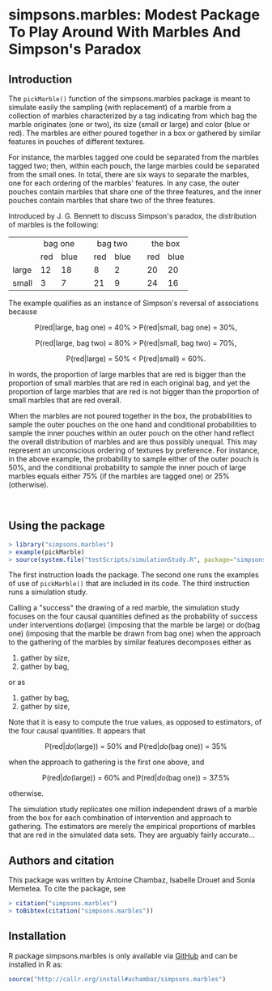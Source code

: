 # simpsons.marbles: Modest Package To Play Around With Marbles And Simpson's Paradox

## Introduction

The  `pickMarble()`  function of  the  simpsons.marbles  package is  meant  to
simulate easily the sampling (with replacement)  of a marble from a collection
of  marbles characterized  by  a  tag indicating  from  which  bag the  marble
originates (one or  two), its size (small  or large) and color  (blue or red).
The  marbles are  either  poured together  in  a box  or  gathered by  similar
features in pouches of different textures.

For  instance, the  marbles tagged  one could  be separated  from the  marbles
tagged two; then, within each pouch, the large marbles could be separated from
the small ones. In total, there are  six ways to separate the marbles, one for
each ordering of the marbles' features. In any case, the outer pouches contain
marbles that  share one of the  three features, and the  inner pouches contain
marbles that share two of the three features.

Introduced by J.  G.  Bennett to discuss Simpson's paradox, the distribution
of marbles is the following: 
<table>
	<tr>
		<td></td>
		<td colspan=2 align="center">bag one</td>
		<td></td>
		<td colspan=2 align="center">bag two</td>
		<td></td>
		<td colspan=2 align="center">the box</td> 
	</tr>
	<tr>
		<td></td>
		<td>red</td>
		<td>blue</td>
		<td></td>
		<td>red</td>
		<td>blue</td>
		<td></td>
		<td>red</td>
		<td>blue</td>
	</tr>
	<tr>
		<td>large</td>
		<td>12</td>
		<td>18</td>
		<td></td>
		<td>8</td>
		<td>2</td>
		<td></td>
		<td>20</td>
		<td>20</td>		
	</tr>
	<tr>
		<td>small</td>
		<td>3</td>
		<td>7</td>
		<td></td>
		<td>21</td>
		<td>9</td>
		<td></td>
		<td>24</td>
		<td>16</td>		
	</tr>
</table>
The example  qualifies as  an instance of  Simpson's reversal  of associations
because 

<p align="center">
	P(red|large, bag one) = 40% > P(red|small, bag one) = 30%,
</p>

<p align="center">
	P(red|large, bag two) = 80% > P(red|small, bag two) = 70%,
</p>

<p align="center">
	P(red|large) = 50% < P(red|small) = 60%.
</p>

In words,  the proportion  of large marbles  that are red  is bigger  than the
proportion of  small marbles that  are red in each  original bag, and  yet the
proportion of large marbles that are red  is not bigger than the proportion of
small marbles that are red overall.

When the  marbles are  not poured  together in the  box, the  probabilities to
sample the  outer pouches  on the  one hand  and conditional  probabilities to
sample the inner pouches  within an outer pouch on the  other hand reflect the
overall  distribution of  marbles and  are  thus possibly  unequal.  This  may
represent an unconscious ordering of  textures by preference. For instance, in
the above example, the probability to sample either of the outer pouch is 50%,
and the  conditional probability to  sample the  inner pouch of  large marbles
equals either 75% (if the marbles are tagged one) or 25% (otherwise).


<br>

## Using the package

```r
> library("simpsons.marbles")
> example(pickMarble)
> source(system.file("testScripts/simulationStudy.R", package="simpsons.marbles"))
```

The first instruction  loads the package. The second one  runs the examples of
use of  `pickMarble()` that are included  in its code.  The  third instruction
runs a simulation study.

Calling a "success" the drawing of  a red marble, the simulation study focuses
on the  four causal  quantities defined  as the  probability of  success under
interventions  <i>do</i>(large)  (imposing  that   the  marble  be  large)  or
<i>do</i>(bag one) (imposing  that the marble be drawn from  bag one) when the
approach to the gathering of the marbles by similar features decomposes either
as

1. gather by size, 
2. gather by bag,

or as

1. gather by bag,
2. gather by size,

Note that it is easy to compute  the true values, as opposed to estimators, of
the four causal quantities. It appears that

<p align="center">
	P(red|<i>do</i>(large)) = 50% and P(red|<i>do</i>(bag one)) = 35%
</p>

when the approach to gathering is the first one above, and 

<p align="center">
	P(red|<i>do</i>(large)) = 60% and P(red|<i>do</i>(bag one)) = 37.5%
</p>

otherwise.

The simulation study replicates one million independent draws of a marble from
the box for  each combination of intervention and approach  to gathering.  The
estimators are merely the empirical proportions of marbles that are red in the
simulated data sets. They are arguably fairly accurate&hellip;



## Authors and citation

This  package  was written  by  Antoine  Chambaz,  Isabelle Drouet  and  Sonia
Memetea. To cite the package, see

```r
> citation("simpsons.marbles")
> toBibtex(citation("simpsons.marbles"))
```

## Installation 

R        package        simpsons.marbles       is        only        available
via   [GitHub](https://github.com/achambaz/simpsons.marbles)    and   can   be
installed in R as:

```r 
source("http://callr.org/install#achambaz/simpsons.marbles") 
```


